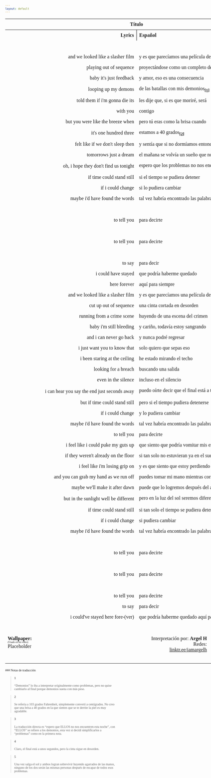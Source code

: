 ```yaml
---
layout: default
---
```

<!-- VARIABLES -->
<script>
    //
    //CANCION
    var cancion = "EDEN - 5ever";
    //
    //WALLPAPER
    var titulo = "ArtStation";
    var texto = "huleeb";
    var wfuente = "https://www.artstation.com/artwork/P6anJ1";
    //
    //PISTAS
    var vocals = "";
    var instrumental = "";
    //
    //VIDEO LOSSELESS
    var videoText = "catbox"; 
    var videoLink = "https://web.archive.org/web/20240801235542/https://files.catbox.moe/5a5crq.mp4";
    //
    //
    //
    //ARTISTA 1
    var artist = "EDEN";
    var tidal = "https://tidal.com/browse/artist/15718519?u";
    var spotify = "https://open.spotify.com/artist/1t20wYnTiAT0Bs7H1hv9Wt";
    var instagram = "https://www.instagram.com/iameden/";
    var twitter = "https://twitter.com/iameden";
    var soundcloud = "https://soundcloud.com/iameden";
    var website = "https://iameden.eu/";
    var facebook = "";
    var youtube = "https://www.youtube.com/c/@iameden";
    var reddit  = "https://www.reddit.com/r/eden/";
    var discord = "";
    //
    //ARTISTA 2
    var artist2 = "";
    var tidal2 = "";
    var spotify2 = "";
    var instagram2 = "";
    var twitter2 = "";
    var soundcloud2 = "";
    var website2 = "";
    var facebook2 = "";
    var youtube2 = "";
    var discord2 = "";
    //
    //ARTISTA 3
    var artist3 = "";
    var tidal3 = "";
    var spotify3 = "";
    var instagram3 = "";
    var twitter3 = "";
    var soundcloud3 = "";
    var website3 = "";
    var facebook3 = "";
    var youtube3 = "";
    var discord3 = "";
    //
</script>
<!-- ESTILOS -->
<head>
    <style>
        body {
            font-family: "Times New Roman", Times, serif;
            font-size: 62.5%;
            width: 100%;
        }
        table {
            border-collapse: collapse;
            font-size: 1rem;
            width: 120ch;
        }
        th,
        td {
            padding: 8px;
        }
        tr td:first-child {
            text-align: right;
        }
        tr td:nth-child(2) {
            text-align: left;
        }
        .titulo {
            text-align: center;
        }
        .ingles {
            text-align: right;
            width: 50%;
        }
        .espanol {
            text-align: left;
            width: 50%;
        }
        .borde-derecho {
            border-right: 1px solid black;
        }
        .mitad-tamano {
            font-size: 50%;
            display: block;
            margin-top: -2px;
            margin-bottom: 0px;
        }
        .top-align {
            vertical-align: top;
        }
        .align-left {
            text-align: left;
        }
        .mid-align {
            vertical-align: middle;
        }
        .tab {
            display: inline-block;
            margin-left: 1.5rem;
        }
    </style>
</head>
<!-- CUERPO CON LA TABLA -->

<body>
    <table>
        <tr>
            <th colspan="4" class="titulo">Título</th>
        </tr>
        <tr>
            <th colspan="2" class="ingles borde-derecho">Lyrics</th>
            <th colspan="2" class="espanol">Español</th>
        </tr>
        <!-- INICIAR AQUI LA LETRA <td colspan="2"> -->
        <tr><td colspan="2">⠀
</td><td colspan="2">⠀</td></tr><tr><td colspan="2">and we looked like a slasher film
</td><td colspan="2">y es que parecíamos una película de terror</td></tr><tr><td colspan="2">playing out of sequence
</td><td colspan="2">proyectándose como un completo desastre</td></tr><tr><td colspan="2">baby it's just feedback
</td><td colspan="2">y amor, eso es una consecuencia</td></tr><tr><td colspan="2">looping up my demons
</td><td colspan="2">de las batallas con mis demonios<sub><a href="#1"><strong>[1]</strong></a></sub></td></tr><tr><td colspan="2">told them if i'm gonna die its
</td><td colspan="2">les dije que, si es que moriré, será</td></tr><tr><td colspan="2">with you
</td><td colspan="2">contigo</td></tr><tr><td colspan="2">but you were like the breeze when
</td><td colspan="2">pero tú eras como la brisa cuando</td></tr><tr><td colspan="2">it's one hundred three
</td><td colspan="2">estamos a 40 grados<sub><a href="#2"><strong>[2]</strong></a></sub></td></tr><tr><td colspan="2">felt like if we don't sleep then
</td><td colspan="2">y sentía que si no dormíamos entonces</td></tr><tr><td colspan="2">tomorrows just a dream
</td><td colspan="2">el mañana se volvía un sueño que no llegará</td></tr><tr><td colspan="2">oh, i hope they don't find us tonight
</td><td colspan="2">espero que los problemas no nos encuentren esta noche<sub><a href="#3"><strong>[3]</strong></a></sub></td></tr><tr><td colspan="2">if time could stand still
</td><td colspan="2">si el tiempo se pudiera detener</td></tr><tr><td colspan="2">if i could change
</td><td colspan="2">si lo pudiera cambiar</td></tr><tr><td colspan="2">maybe i'd have found the words
</td><td colspan="2">tal vez habría encontrado las palabras</td></tr><tr><td colspan="2">⠀
</td><td colspan="2">⠀</td></tr><tr><td colspan="2">to tell you
</td><td colspan="2">para decirte</td></tr><tr><td colspan="2">⠀
</td><td colspan="2">⠀</td></tr><tr><td colspan="2">to tell you
</td><td colspan="2">para decirte</td></tr><tr><td colspan="2">⠀
</td><td colspan="2">⠀</td></tr><tr><td colspan="2">to say
</td><td colspan="2">para decir</td></tr><tr><td colspan="2">i could have stayed
</td><td colspan="2">que podría haberme quedado</td></tr><tr><td colspan="2">here forever
</td><td colspan="2">aquí para siempre</td></tr><tr><td colspan="2">and we looked like a slasher film
</td><td colspan="2">y es que parecíamos una película de terror</td></tr><tr><td colspan="2">cut up out of sequence
</td><td colspan="2">una cinta cortada en desorden</td></tr><tr><td colspan="2">running from a crime scene
</td><td colspan="2">huyendo de una escena del crimen</td></tr><tr><td colspan="2">baby i'm still bleeding
</td><td colspan="2">y cariño, todavía estoy sangrando</td></tr><tr><td colspan="2">and i can never go back
</td><td colspan="2">y nunca podré regresar</td></tr><tr><td colspan="2">i just want you to know that
</td><td colspan="2">solo quiero que sepas eso</td></tr><tr><td colspan="2">i been staring at the ceiling
</td><td colspan="2">he estado mirando el techo</td></tr><tr><td colspan="2">looking for a breach
</td><td colspan="2">buscando una salida</td></tr><tr><td colspan="2">even in the silence
</td><td colspan="2">incluso en el silencio</td></tr><tr><td colspan="2">i can hear you say the end just seconds away
</td><td colspan="2">puedo oírte decir que el final está a tan solo unos segundos<sub><a href="#4"><strong>[4]</strong></a></sub></td></tr><tr><td colspan="2">but if time could stand still
</td><td colspan="2">pero si el tiempo pudiera detenerse</td></tr><tr><td colspan="2">if i could change
</td><td colspan="2">y lo pudiera cambiar</td></tr><tr><td colspan="2">maybe i'd have found the words
</td><td colspan="2">tal vez habría encontrado las palabras</td></tr><tr><td colspan="2">to tell you
</td><td colspan="2">para decirte</td></tr><tr><td colspan="2">i feel like i could puke my guts up
</td><td colspan="2">que siento que podría vomitar mis entrañas</td></tr><tr><td colspan="2">if they weren't already on the floor
</td><td colspan="2">si tan solo no estuvieran ya en el suelo</td></tr><tr><td colspan="2">i feel like i'm losing grip on
</td><td colspan="2">y es que siento que estoy perdiendo el control</td></tr><tr><td colspan="2">and you can grab my hand as we run off
</td><td colspan="2">puedes tomar mi mano mientras corremos</td></tr><tr><td colspan="2">maybe we'll make it after dawn
</td><td colspan="2">puede que lo logremos después del amanecer</td></tr><tr><td colspan="2">but in the sunlight well be different
</td><td colspan="2">pero en la luz del sol seremos diferentes<sub><a href="#5"><strong>[5]</strong></a></sub></td></tr><tr><td colspan="2">if time could stand still
</td><td colspan="2">si tan solo el tiempo se pudiera detener</td></tr><tr><td colspan="2">if i could change
</td><td colspan="2">si pudiera cambiar</td></tr><tr><td colspan="2">maybe i'd have found the words
</td><td colspan="2">tal vez habría encontrado las palabras</td></tr><tr><td colspan="2">⠀
</td><td colspan="2">⠀</td></tr><tr><td colspan="2">to tell you
</td><td colspan="2">para decirte</td></tr><tr><td colspan="2">⠀
</td><td colspan="2">⠀</td></tr><tr><td colspan="2">to tell you
</td><td colspan="2">para decirte</td></tr><tr><td colspan="2">⠀
</td><td colspan="2">⠀</td></tr><tr><td colspan="2">to tell you
</td><td colspan="2">para decirte</td></tr><tr><td colspan="2">to say
</td><td colspan="2">para decir</td></tr><tr><td colspan="2">i could've stayed here fore-(ver)</td><td colspan="2">que podría haberme quedado aquí para siem-(pre)</td></tr><tr><td colspan="2">⠀
</td><td colspan="2">⠀</td></tr>
        <!-- FINAL DE LA LETRA <td colspan="2"> -->
        <tr>
            <td class="top-align align-left" style="text-align: left;"><span id="spanWallpaper"><b>Wallpaper:</b><span class="mitad-tamano">(Usado
                        en mi
                        video)</span><span id="FuenteW1">Placeholder</span></span>
            </td>
            <td class="top-align" style="text-align: left;"><span id="UrlsArtista1"></span></td>
            <td class="top-align" style="text-align: right;">Interpretación por: <b>Argel H</b><br>Redes:<br><a
                    href="https://linktr.ee/iamargelh" target="_blank">linktr.ee/iamargelh</a></td>
            <td class="top-align align-left" width="140ch"><img src="https://i.imgur.com/RQLfOkU.gif" width="80ch"></td>
        </tr>
    </table>
    <!-- INFIERNO DE LOS SCIRPT -->
    <script>
        // Script 1
        var tituloc = document.querySelector(".titulo");
        tituloc.textContent = cancion;
        tituloc.style.textAlign = "center";
        document.title = "(ArgelH-Subs) " + cancion;
        var fuenteW1 = document.getElementById("FuenteW1");
        fuenteW1.innerHTML = titulo + ": ";
        var enlace = document.createElement("a");
        var link = document.querySelector("link[rel~='icon']");
        link = document.createElement("link");
        link.rel = "icon";
        document.head.appendChild(link);
        link.href = "https://i.imgur.com/yDkaBI1.png";
        if (wfuente) {
            enlace.href = wfuente;
            enlace.target = "_blank";
        }
        enlace.textContent = texto;
        enlace.style.fontStyle = "italic";
        fuenteW1.appendChild(enlace);
        if (vocals || instrumental) {
            var spanWallpaper = document.getElementById("spanWallpaper");
            spanWallpaper.appendChild(document.createElement("br"));
            var audiosSpan = document.createElement("span");
            audiosSpan.innerHTML = "<strong>Audios:</strong>";
            spanWallpaper.parentNode.insertBefore(audiosSpan, spanWallpaper.nextSibling);
            var extractedText = document.createElement("span");
            extractedText.textContent = "(Extraídos de la canción)";
            extractedText.style.fontSize = "50%";
            extractedText.style.display = "block";
            extractedText.style.marginTop = "-2px";
            extractedText.style.marginBottom = "0px";
            audiosSpan.appendChild(extractedText);
            if (vocals) {
                var vocalsLink = document.createElement("a");
                vocalsLink.href = vocals;
                vocalsLink.target = "_blank";
                vocalsLink.textContent = "Acapella";
                audiosSpan.appendChild(vocalsLink);
                audiosSpan.appendChild(document.createElement("br"));
            }
            if (instrumental) {
                var instrumentalLink = document.createElement("a");
                instrumentalLink.href = instrumental;
                instrumentalLink.target = "_blank";
                instrumentalLink.textContent = "Instrumental";
                audiosSpan.appendChild(instrumentalLink);
            }
        }
        // Script 2
        var celdaUrlsArtista1 = document.getElementById("UrlsArtista1");
        var artistName = document.createElement("strong");
        artistName.textContent = artist + ":";
        celdaUrlsArtista1.appendChild(artistName);
        celdaUrlsArtista1.appendChild(document.createElement("br")); // AÑADE UN SALTO DE LINEA DESPUES DEL ARTISTA
        if (tidal) {
            var enlaceTidal = document.createElement("a");
            enlaceTidal.href = tidal;
            enlaceTidal.target = "_blank";
            enlaceTidal.textContent = "Tidal";
            celdaUrlsArtista1.appendChild(enlaceTidal);
            celdaUrlsArtista1.appendChild(document.createElement("br"));
        }
        if (spotify) {
            var UrlsArtista1potify = document.createElement("a");
            UrlsArtista1potify.href = spotify;
            UrlsArtista1potify.target = "_blank";
            UrlsArtista1potify.textContent = "Spotify";
            celdaUrlsArtista1.appendChild(UrlsArtista1potify);
            celdaUrlsArtista1.appendChild(document.createElement("br"));
        }
        if (soundcloud) {
            var UrlsArtista1oundCloud = document.createElement("a");
            UrlsArtista1oundCloud.href = soundcloud;
            UrlsArtista1oundCloud.target = "_blank";
            UrlsArtista1oundCloud.textContent = "SoundCloud";
            celdaUrlsArtista1.appendChild(UrlsArtista1oundCloud);
            celdaUrlsArtista1.appendChild(document.createElement("br"));
        }
        if (youtube) {
            var enlaceYouTube = document.createElement("a");
            enlaceYouTube.href = youtube;
            enlaceYouTube.target = "_blank";
            enlaceYouTube.textContent = "YouTube";
            celdaUrlsArtista1.appendChild(enlaceYouTube);
            celdaUrlsArtista1.appendChild(document.createElement("br"));
        }
        if (website) {
            var enlaceWebsite = document.createElement("a");
            enlaceWebsite.href = website;
            enlaceWebsite.target = "_blank";
            enlaceWebsite.textContent = "Website";
            celdaUrlsArtista1.appendChild(enlaceWebsite);
            celdaUrlsArtista1.appendChild(document.createElement("br"));
        }
        if (discord) {
            var enlacereddit = document.createElement("a");
            enlacereddit.href = reddit;
            enlacereddit.target = "_blank";
            enlacereddit.textContent = "Reddit";
            celdaUrlsArtista1.appendChild(enlacereddit);
            celdaUrlsArtista1.appendChild(document.createElement("br"));
        }
        if (discord) {
            var enlacediscord = document.createElement("a");
            enlacediscord.href = discord;
            enlacediscord.target = "_blank";
            enlacediscord.textContent = "Discord";
            celdaUrlsArtista1.appendChild(enlacediscord);
            celdaUrlsArtista1.appendChild(document.createElement("br"));
        }
        if (instagram) {
            var enlaceInstagram = document.createElement("a");
            enlaceInstagram.href = instagram;
            enlaceInstagram.target = "_blank";
            enlaceInstagram.textContent = "Instagram";
            celdaUrlsArtista1.appendChild(enlaceInstagram);
            celdaUrlsArtista1.appendChild(document.createElement("br"));
        }
        if (facebook) {
            var enlaceFacebook = document.createElement("a");
            enlaceFacebook.href = facebook;
            enlaceFacebook.target = "_blank";
            enlaceFacebook.textContent = "Facebook";
            celdaUrlsArtista1.appendChild(enlaceFacebook);
            celdaUrlsArtista1.appendChild(document.createElement("br"));
        }
        if (twitter) {
            var enlacetwitter = document.createElement("a");
            enlacetwitter.href = twitter;
            enlacetwitter.target = "_blank";
            enlacetwitter.textContent = "Twitter";
            celdaUrlsArtista1.appendChild(enlacetwitter);
        }
        // Script 3
        if (artist2) {
            var celdaUrlsArtista1 = document.getElementById("UrlsArtista1");
            celdaUrlsArtista1.appendChild(document.createElement("br"));
            celdaUrlsArtista1.appendChild(document.createElement("br"));
            var celdaUrlsArtista2 = document.createElement("span");
            celdaUrlsArtista2.id = "UrlsArtista2";
            celdaUrlsArtista1.parentNode.insertBefore(celdaUrlsArtista2, celdaUrlsArtista1.nextSibling);
            var artistName2 = document.createElement("strong");
            artistName2.textContent = artist2 + ":";
            celdaUrlsArtista2.appendChild(artistName2);
            celdaUrlsArtista2.appendChild(document.createElement("br"));
            if (tidal2) {
                var enlaceTidal = document.createElement("a");
                enlaceTidal.href = tidal2;
                enlaceTidal.target = "_blank";
                enlaceTidal.textContent = "Tidal";
                celdaUrlsArtista2.appendChild(enlaceTidal);
                celdaUrlsArtista2.appendChild(document.createElement("br"));
            }
            if (spotify2) {
                var UrlsArtista1potify = document.createElement("a");
                UrlsArtista1potify.href = spotify2;
                UrlsArtista1potify.target = "_blank";
                UrlsArtista1potify.textContent = "Spotify";
                celdaUrlsArtista2.appendChild(UrlsArtista1potify);
                celdaUrlsArtista2.appendChild(document.createElement("br"));
            }
            if (soundcloud2) {
                var UrlsArtista1oundCloud = document.createElement("a");
                UrlsArtista1oundCloud.href = soundcloud2;
                UrlsArtista1oundCloud.target = "_blank";
                UrlsArtista1oundCloud.textContent = "SoundCloud";
                celdaUrlsArtista2.appendChild(UrlsArtista1oundCloud);
                celdaUrlsArtista2.appendChild(document.createElement("br"));
            }
            if (youtube2) {
                var enlaceYouTube = document.createElement("a");
                enlaceYouTube.href = youtube2;
                enlaceYouTube.target = "_blank";
                enlaceYouTube.textContent = "YouTube";
                celdaUrlsArtista2.appendChild(enlaceYouTube);
                celdaUrlsArtista2.appendChild(document.createElement("br"));
            }
            if (website2) {
                var enlaceWebsite = document.createElement("a");
                enlaceWebsite.href = website;
                enlaceWebsite.target = "_blank";
                enlaceWebsite.textContent = "Website";
                celdaUrlsArtista2.appendChild(enlaceWebsite);
                celdaUrlsArtista2.appendChild(document.createElement("br"));
            }
            if (discord2) {
                var enlacediscord = document.createElement("a");
                enlacediscord.href = discord2;
                enlacediscord.target = "_blank";
                enlacediscord.textContent = "Discord";
                celdaUrlsArtista2.appendChild(enlacediscord);
                celdaUrlsArtista2.appendChild(document.createElement("br"));
            }
            if (instagram) {
                var enlaceInstagram = document.createElement("a");
                enlaceInstagram.href = instagram;
                enlaceInstagram.target = "_blank";
                enlaceInstagram.textContent = "Instagram";
                celdaUrlsArtista2.appendChild(enlaceInstagram);
                celdaUrlsArtista2.appendChild(document.createElement("br"));
            }
            if (facebook2) {
                var enlaceFacebook = document.createElement("a");
                enlaceFacebook.href = facebook2;
                enlaceFacebook.target = "_blank";
                enlaceFacebook.textContent = "Facebook";
                celdaUrlsArtista2.appendChild(enlaceFacebook);
                celdaUrlsArtista2.appendChild(document.createElement("br"));
            }
            if (twitter2) {
                var enlacetwitter = document.createElement("a");
                enlacetwitter.href = twitter2;
                enlacetwitter.target = "_blank";
                enlacetwitter.textContent = "Twitter";
                celdaUrlsArtista2.appendChild(enlacetwitter);
            }
        }
        // Script 4
        if (artist3) {
            var celdaUrlsArtista2 = document.getElementById("UrlsArtista2");
            celdaUrlsArtista2.appendChild(document.createElement("br"));
            celdaUrlsArtista2.appendChild(document.createElement("br"));
            var celdaUrlsArtista3 = document.createElement("span");
            celdaUrlsArtista3.id = "UrlsArtista3";
            celdaUrlsArtista2.parentNode.insertBefore(celdaUrlsArtista3, celdaUrlsArtista2.nextSibling);
            var artistName3 = document.createElement("strong");
            artistName3.textContent = artist3 + ":";
            celdaUrlsArtista3.appendChild(artistName3);
            celdaUrlsArtista3.appendChild(document.createElement("br"));
            if (tidal3) {
                var enlaceTidal = document.createElement("a");
                enlaceTidal.href = tidal3;
                enlaceTidal.target = "_blank";
                enlaceTidal.textContent = "Tidal";
                celdaUrlsArtista3.appendChild(enlaceTidal);
                celdaUrlsArtista3.appendChild(document.createElement("br"));
            }
            if (spotify3) {
                var UrlsArtista1potify = document.createElement("a");
                UrlsArtista1potify.href = spotify3;
                UrlsArtista1potify.target = "_blank";
                UrlsArtista1potify.textContent = "Spotify";
                celdaUrlsArtista3.appendChild(UrlsArtista1potify);
                celdaUrlsArtista3.appendChild(document.createElement("br"));
            }
            if (soundcloud3) {
                var UrlsArtista1oundCloud = document.createElement("a");
                UrlsArtista1oundCloud.href = soundcloud;
                UrlsArtista1oundCloud.target = "_blank";
                UrlsArtista1oundCloud.textContent = "SoundCloud";
                celdaUrlsArtista3.appendChild(UrlsArtista1oundCloud);
                celdaUrlsArtista3.appendChild(document.createElement("br"));
            }
            if (youtube) {
                var enlaceYouTube = document.createElement("a");
                enlaceYouTube.href = youtube;
                enlaceYouTube.target = "_blank";
                enlaceYouTube.textContent = "YouTube";
                celdaUrlsArtista3.appendChild(enlaceYouTube);
                celdaUrlsArtista3.appendChild(document.createElement("br"));
            }
            if (website3) {
                var enlaceWebsite = document.createElement("a");
                enlaceWebsite.href = website3;
                enlaceWebsite.target = "_blank";
                enlaceWebsite.textContent = "Website";
                celdaUrlsArtista3.appendChild(enlaceWebsite);
                celdaUrlsArtista3.appendChild(document.createElement("br"));
            }
            if (discord3) {
                var enlacediscord = document.createElement("a");
                enlacediscord.href = discord3;
                enlacediscord.target = "_blank";
                enlacediscord.textContent = "Discord";
                celdaUrlsArtista3.appendChild(enlacediscord);
                celdaUrlsArtista3.appendChild(document.createElement("br"));
            }
            if (instagram3) {
                var enlaceInstagram = document.createElement("a");
                enlaceInstagram.href = instagram3;
                enlaceInstagram.target = "_blank";
                enlaceInstagram.textContent = "Instagram";
                celdaUrlsArtista3.appendChild(enlaceInstagram);
                celdaUrlsArtista3.appendChild(document.createElement("br"));
            }
            if (facebook3) {
                var enlaceFacebook = document.createElement("a");
                enlaceFacebook.href = facebook3;
                enlaceFacebook.target = "_blank";
                enlaceFacebook.textContent = "Facebook";
                celdaUrlsArtista3.appendChild(enlaceFacebook);
                celdaUrlsArtista3.appendChild(document.createElement("br"));
            }
            if (twitter3) {
                var enlacetwitter = document.createElement("a");
                enlacetwitter.href = twitter3;
                enlacetwitter.target = "_blank";
                enlacetwitter.textContent = "Twitter";
                celdaUrlsArtista3.appendChild(enlacetwitter);
            }
        }
        // Script 5
        if (videoLink) {
            var audiosSpan = document.querySelector("#spanWallpaper + span");
            if (!audiosSpan) {
                audiosSpan = document.querySelector("#spanWallpaper");
            }
            var br = document.createElement("br");
            audiosSpan.parentNode.insertBefore(br, audiosSpan.nextSibling);
            var videoSpan = document.createElement("span");
            videoSpan.innerHTML = "<strong>Video Con Mejor Calidad:</strong>";
            br.parentNode.insertBefore(videoSpan, br.nextSibling);
            videoSpan.appendChild(document.createElement("br"));
            var videoLinkElement = document.createElement("a");
            videoLinkElement.href = videoLink;
            videoLinkElement.target = "_blank";
            videoLinkElement.textContent = videoText;
            videoSpan.appendChild(videoLinkElement);
        }
    </script>
</body>
### Notas de traducción

> #### 1
> “Demonios” lo iba a interpretar originalmente como problemas, pero no quise cambiarlo al final porque demonios suena con más peso.

> #### 2
> Se refería a 103 grados Fahrenheit, simplemente convertí a centígrados. No creo que una brisa a 40 grados en la que sientes que se te derrite la piel es muy agradable.

> #### 3
> La traducción directa es “espero que ELLOS no nos encuentren esta noche”, con “ELLOS” se refiere a los demonios, esta vez si decidí simplificarlos a “problemas” como en la primera nota.

> #### 4
> Claro, el final está a unos segundos, pero la cinta sigue en desorden.

> #### 5
> Una vez salga el sol y ambos logran sobrevivir huyendo agarrados de las manos, ninguno de los dos serán las mismas personas después de escapar de todos esos problemas.
